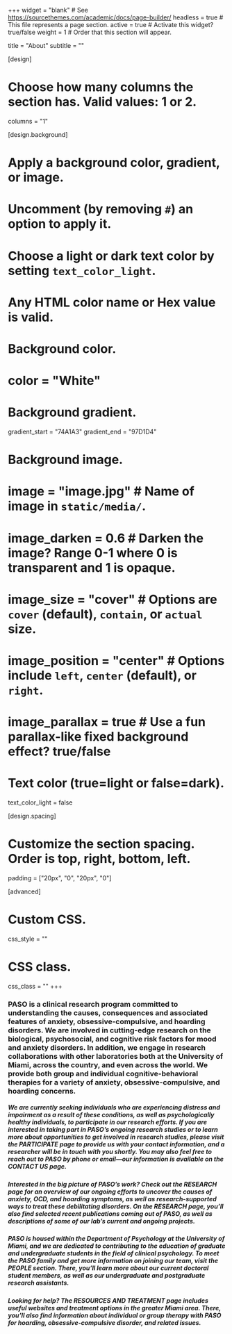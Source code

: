 +++
widget = "blank"  # See https://sourcethemes.com/academic/docs/page-builder/
headless = true  # This file represents a page section.
active = true  # Activate this widget? true/false
weight = 1  # Order that this section will appear.

title = "About"
subtitle = ""

[design]
  # Choose how many columns the section has. Valid values: 1 or 2.
  columns = "1"

[design.background]
  # Apply a background color, gradient, or image.
  #   Uncomment (by removing `#`) an option to apply it.
  #   Choose a light or dark text color by setting `text_color_light`.
  #   Any HTML color name or Hex value is valid.

  # Background color.
 #  color = "White"
  
  # Background gradient.
  gradient_start = "74A1A3"
   gradient_end = "97D1D4"
  
  # Background image.
  # image = "image.jpg"  # Name of image in `static/media/`.
  # image_darken = 0.6  # Darken the image? Range 0-1 where 0 is transparent and 1 is opaque.
  # image_size = "cover"  #  Options are `cover` (default), `contain`, or `actual` size.
  # image_position = "center"  # Options include `left`, `center` (default), or `right`.
  # image_parallax = true  # Use a fun parallax-like fixed background effect? true/false
  
  # Text color (true=light or false=dark).
  text_color_light = false

[design.spacing]
  # Customize the section spacing. Order is top, right, bottom, left.
  padding = ["20px", "0", "20px", "0"]

[advanced]
 # Custom CSS. 
 css_style = ""
 
 # CSS class.
 css_class = ""
+++

### PASO is a clinical research program committed to understanding the causes, consequences and associated features of anxiety, obsessive-compulsive, and hoarding disorders. We are involved in cutting-edge research on the biological, psychosocial, and cognitive risk factors for mood and anxiety disorders. In addition, we engage in research collaborations with other laboratories both at the University of Miami, across the country, and even across the world. We provide both group and individual cognitive-behavioral therapies for a variety of anxiety, obsessive-compulsive, and hoarding concerns.

##### We are currently seeking individuals who are experiencing distress and impairment as a result of these conditions, as well as psychologically healthy individuals, to participate in our research efforts. If you are interested in taking part in PASO’s ongoing research studies or to learn more about opportunities to get involved in research studies, please visit the PARTICIPATE page to provide us with your contact information, and a researcher will be in touch with you shortly. You may also feel free to reach out to PASO by phone or email—our information is available on the CONTACT US page.

##### Interested in the big picture of PASO’s work? Check out the RESEARCH page for an overview of our ongoing efforts to uncover the causes of anxiety, OCD, and hoarding symptoms, as well as research-supported ways to treat these debilitating disorders. On the RESEARCH page, you’ll also find selected recent publications coming out of PASO, as well as descriptions of some of our lab’s current and ongoing projects.

##### PASO is housed within the Department of Psychology at the University of Miami, and we are dedicated to contributing to the education of graduate and undergraduate students in the field of clinical psychology. To meet the PASO family and get more information on joining our team, visit the PEOPLE section. There, you’ll learn more about our current doctoral student members, as well as our undergraduate and postgraduate research assistants.

##### Looking for help? The RESOURCES AND TREATMENT page includes useful websites and treatment options in the greater Miami area. There, you’ll also find information about individual or group therapy with PASO for hoarding, obsessive-compulsive disorder, and related issues.
